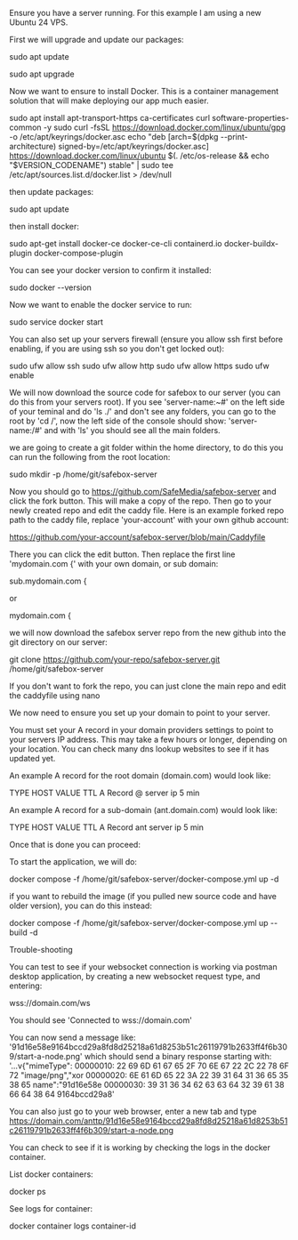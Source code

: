 Ensure you have a server running. For this example I am using a new Ubuntu 24 VPS.

First we will upgrade and update our packages:

sudo apt update

sudo apt upgrade

Now we want to ensure to install Docker. This is a container management solution that will make deploying our app much easier.

sudo apt install apt-transport-https ca-certificates curl software-properties-common -y
sudo curl -fsSL https://download.docker.com/linux/ubuntu/gpg -o /etc/apt/keyrings/docker.asc
echo "deb [arch=$(dpkg --print-architecture) signed-by=/etc/apt/keyrings/docker.asc] https://download.docker.com/linux/ubuntu $(. /etc/os-release && echo "$VERSION_CODENAME") stable" | sudo tee /etc/apt/sources.list.d/docker.list > /dev/null

then update packages:

sudo apt update

then install docker:

sudo apt-get install docker-ce docker-ce-cli containerd.io docker-buildx-plugin docker-compose-plugin

You can see your docker version to confirm it installed:

sudo docker --version

Now we want to enable the docker service to run:

sudo service docker start

You can also set up your servers firewall (ensure you allow ssh first before enabling, if you are using ssh so you don't get locked out):

sudo ufw allow ssh
sudo ufw allow http
sudo ufw allow https
sudo ufw enable

We will now download the source code for safebox to our server (you can do this from your servers root). If you see 'server-name:~#' on the left side of your teminal and do 'ls ./' and don't see any folders, you can go to the root by 'cd /', now the left side of the console should show: 'server-name:/#' and with 'ls' you should see all the main folders.

we are going to create a git folder within the home directory, to do this you can run the following from the root location:

sudo mkdir -p /home/git/safebox-server

Now you should go to https://github.com/SafeMedia/safebox-server and click the fork button. This will make a copy of the repo. Then go to your newly created repo and edit the caddy file. Here is an example forked repo path to the caddy file, replace 'your-account' with your own github account:

https://github.com/your-account/safebox-server/blob/main/Caddyfile

There you can click the edit button. Then replace the first line 'mydomain.com {' with your own domain, or sub domain:

sub.mydomain.com {

or

mydomain.com {

we will now download the safebox server repo from the new github into the git directory on our server:

git clone https://github.com/your-repo/safebox-server.git /home/git/safebox-server

If you don't want to fork the repo, you can just clone the main repo and edit the caddyfile using nano

We now need to ensure you set up your domain to point to your server.

You must set your A record in your domain providers settings to point to your servers IP address. This may take a few hours or longer, depending on your location. You can check many dns lookup websites to see if it has updated yet.

An example A record for the root domain (domain.com) would look like:

TYPE HOST VALUE TTL
A Record @ server ip 5 min

An example A record for a sub-domain (ant.domain.com) would look like:

TYPE HOST VALUE TTL
A Record ant server ip 5 min

Once that is done you can proceed:

To start the application, we will do:

docker compose -f /home/git/safebox-server/docker-compose.yml up -d

if you want to rebuild the image (if you pulled new source code and have older version), you can do this instead:

docker compose -f /home/git/safebox-server/docker-compose.yml up --build -d

Trouble-shooting

You can test to see if your websocket connection is working via postman desktop application, by creating a new websocket request type, and entering:

wss://domain.com/ws

You should see 'Connected to wss://domain.com'

You can now send a message like: '91d16e58e9164bccd29a8fd8d25218a61d8253b51c26119791b2633ff4f6b309/start-a-node.png' which should send a binary response starting with: '...v{"mimeType":
00000010: 22 69 6D 61 67 65 2F 70 6E 67 22 2C 22 78 6F 72 "image/png","xor
00000020: 6E 61 6D 65 22 3A 22 39 31 64 31 36 65 35 38 65 name":"91d16e58e
00000030: 39 31 36 34 62 63 63 64 32 39 61 38 66 64 38 64 9164bccd29a8'

You can also just go to your web browser, enter a new tab and type https://domain.com/anttp/91d16e58e9164bccd29a8fd8d25218a61d8253b51c26119791b2633ff4f6b309/start-a-node.png

You can check to see if it is working by checking the logs in the docker container.

List docker containers:

docker ps

See logs for container:

docker container logs container-id
